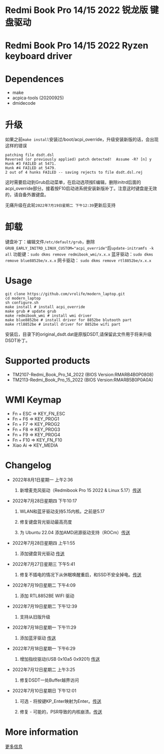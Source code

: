 # Redmi Book Pro 14/15 2022 锐龙版 键盘驱动

# Redmi Book Pro 14/15 2022 Ryzen keyboard driver

# Dependences

- make
- acpica-tools (20200925)
- dmidecode

# 升级

如果之前`make install`安装过/boot/acpi_override，升级安装新版的话，会出现这样的错误

```
patching file dsdt.dsl
Reversed (or previously applied) patch detected!  Assume -R? [n] y
Hunk #3 FAILED at 5471.
Hunk #4 FAILED at 5479.
2 out of 4 hunks FAILED -- saving rejects to file dsdt.dsl.rej
```

这时需要启动到Grub启动菜单，在启动选项按E编辑，删除initrd后面的acpi_override部分。接着按F10启动进系统安装新版补丁。注意这时键盘是无效的，请自备外置键盘。

无痛升级在此轮`2022年7月19日星期二 下午12:39`更新后支持

# 卸载

键盘补丁：编辑文件`/etc/default/grub`，删除`GRUB_EARLY_INITRD_LINUX_CUSTOM="acpi_override"`后`update-initramfs -k all`
功能键：`sudo dkms remove redmibook_wmi/x.x.x`
蓝牙驱动：`sudo dkms remove blue8852be/x.x.x`
网卡驱动： `sudo dkms remove rtl8852be/x.x.x`

# Usage

```
git clone https://github.com/vrolife/modern_laptop.git
cd modern_laptop
sh configure.sh
make install # install acpi_override
make grub # update grub
make redmibook_wmi # install wmi driver
make blue8852be # install driver for 8852be blutooth part
make rtl8852be # install driver for 8852be wifi part
```

安装后，目录下的original_dsdt.dat是原版DSDT,请保留此文件用于将来升级DSDT补丁。

# Supported products

- TM2107-Redmi_Book_Pro_14_2022 (BIOS Version:RMARB4B0P0808)
- TM2113-Redmi_Book_Pro_15_2022 (BIOS Version:RMARB5B0P0A0A)

# WMI Keymap

- Fn + ESC => KEY_FN_ESC
- Fn + F6  => KEY_PROG1
- Fn + F7  => KEY_PROG2
- Fn + F8  => KEY_PROG3
- Fn + F9  => KEY_PROG4
- Fn + F10 => KEY_FN_F10
- Xiao Ai  => KEY_MEDIA

# Changelog

- 2022年8月1日星期一 上午2:36

  1. 新增麦克风驱动（Redmibook Pro 15 2022 & Linux 5.17）[传送](https://github.com/vrolife/modern_laptop/blob/main/TM2113-Redmi_Book_Pro_15_2022/redmibook_dmic/README.md)

- 2022年7月28日星期四 下午10:17

  1. WLAN和蓝牙驱动支持5.15内核。之前是5.17

  2. 修复键盘背光驱动最高亮度

  3. 为 Ubuntu 22.04 添加AMD闭源驱动支持（ROCm）[传送](https://github.com/vrolife/modern_laptop/blob/main/TM2113-Redmi_Book_Pro_15_2022/fix/rocm-for-ubuntu-22.04/README.md)

- 2022年7月28日星期四 上午1:55

  1. 添加键盘背光驱动 [传送](https://github.com/vrolife/modern_laptop/blob/main/TM2113-Redmi_Book_Pro_15_2022/redmibook_kbd_backlight/README.md)

- 2022年7月27日星期三 下午5:41

  1. 修复不插电的情况下从休眠唤醒重启，和SSD不安全掉电。[传送](https://github.com/vrolife/modern_laptop/blob/main/TM2113-Redmi_Book_Pro_15_2022/fix/resume-from-suspend-and-ssd-unsafe-shutdown/README.md)

- 2022年7月19日星期二 下午4:09

  1. 添加 RTL8852BE WIFI 驱动

- 2022年7月19日星期二 下午12:39

  1. 支持从旧版升级

- 2022年7月18日星期一 下午11:29

  1. 添加蓝牙驱动 [传送](https://github.com/vrolife/modern_laptop/blob/main/TM2113-Redmi_Book_Pro_15_2022/blue8852be/README.md)

- 2022年7月18日星期一 下午6:29

  1. 增加指纹驱动(USB 0x10a5 0x9201) [传送](https://github.com/vrolife/modern_laptop/blob/main/TM2113-Redmi_Book_Pro_15_2022/fingerprint/README.md)

- 2022年7月12日星期二 上午3:25

  1. 修复DSDT一处Buffer越界访问

- 2022年7月10日星期日 下午12:01

  1. 可选 - 将按键KP_Enter映射为Enter。[传送](https://github.com/vrolife/modern_laptop/issues/3)

  2. 修复 - 可能的，PSR导致的内核崩溃。[传送](https://github.com/vrolife/modern_laptop/blob/main/TM2113-Redmi_Book_Pro_15_2022/fix/PSR-crash/README.md)

# More information

[更多信息](https://zhuanlan.zhihu.com/p/530643928)
